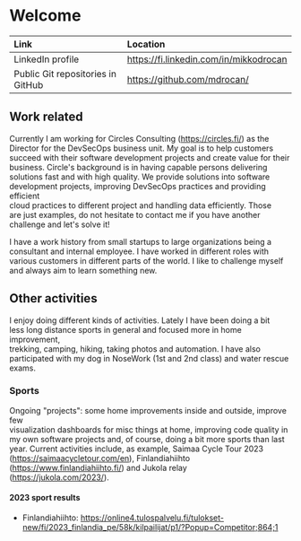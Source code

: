 # Welcome

Link | Location
:---- | :----
LinkedIn profile | <https://fi.linkedin.com/in/mikkodrocan>
Public Git repositories in GitHub | <https://github.com/mdrocan/>

## Work related

Currently I am working for Circles Consulting (<https://circles.fi/>) as the \
Director for the DevSecOps business unit. My goal is to help customers \
succeed with their software development projects and create value for their \
business. Circle's background is in having capable persons delivering \
solutions fast and with high quality. We provide solutions into software \
development projects, improving DevSecOps practices and providing efficient \
cloud practices to different project and handling data efficiently. Those \
are just examples, do not hesitate to contact me if you have another \
challenge and let's solve it!

I have a work history from small startups to large organizations being a \
consultant and internal employee. I have worked in different roles with \
various customers in different parts of the world. I like to challenge myself \
and always aim to learn something new.

## Other activities

I enjoy doing different kinds of activities. Lately I have been doing a bit \
less long distance sports in general and focused more in home improvement, \
trekking, camping, hiking, taking photos and automation. I have also \
participated with my dog in NoseWork (1st and 2nd class) and water rescue \
exams.

### Sports
Ongoing "projects": some home improvements inside and outside, improve few \
visualization dashboards for misc things at home, improving code quality in \
my own software projects and, of course, doing a bit more sports than last \
year. Current activities include, as example, Saimaa Cycle Tour 2023 \
(<https://saimaacycletour.com/en>), Finlandiahiihto \
(<https://www.finlandiahiihto.fi/>) and Jukola relay \
(<https://jukola.com/2023/>).

#### 2023 sport results
- Finlandiahiihto: <https://online4.tulospalvelu.fi/tulokset-new/fi/2023_finlandia_pe/58k/kilpailijat/p1/?Popup=Competitor;864;1>